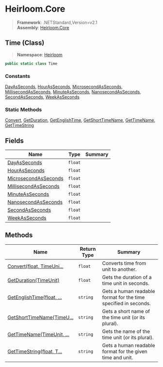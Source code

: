 # Heirloom.Core

> **Framework**: .NETStandard,Version=v2.1  
> **Assembly**: [Heirloom.Core][0]

## Time (Class)

> **Namespace**: [Heirloom][0]

```cs
public static class Time
```

### Constants

[DayAsSeconds][1], [HourAsSeconds][2], [MicrosecondAsSeconds][3], [MillisecondAsSeconds][4], [MinuteAsSeconds][5], [NanosecondAsSeconds][6], [SecondAsSeconds][7], [WeekAsSeconds][8]

### Static Methods

[Convert][9], [GetDuration][10], [GetEnglishTime][11], [GetShortTimeName][12], [GetTimeName][13], [GetTimeString][14]

## Fields

| Name                      | Type    | Summary |
|---------------------------|---------|---------|
| [DayAsSeconds][1]         | `float` |         |
| [HourAsSeconds][2]        | `float` |         |
| [MicrosecondAsSeconds][3] | `float` |         |
| [MillisecondAsSeconds][4] | `float` |         |
| [MinuteAsSeconds][5]      | `float` |         |
| [NanosecondAsSeconds][6]  | `float` |         |
| [SecondAsSeconds][7]      | `float` |         |
| [WeekAsSeconds][8]        | `float` |         |

## Methods

| Name                            | Return Type | Summary                                                         |
|---------------------------------|-------------|-----------------------------------------------------------------|
| [Convert(float, TimeUni...][9]  | `float`     | Converts time from unit to another.                             |
| [GetDuration(TimeUnit)][10]     | `float`     | Gets the duration of a time unit in seconds.                    |
| [GetEnglishTime(float, ...][11] | `string`    | Gets a human readable format for the time specified in seconds. |
| [GetShortTimeName(TimeU...][12] | `string`    | Gets a short name of the time unit (or its plural).             |
| [GetTimeName(TimeUnit, ...][13] | `string`    | Gets the name of the time unit (or its plural).                 |
| [GetTimeString(float, T...][14] | `string`    | Gets a human readable format for the given time and unit.       |

[0]: ../../Heirloom.Core.md
[1]: Time/DayAsSeconds.md
[2]: Time/HourAsSeconds.md
[3]: Time/MicrosecondAsSeconds.md
[4]: Time/MillisecondAsSeconds.md
[5]: Time/MinuteAsSeconds.md
[6]: Time/NanosecondAsSeconds.md
[7]: Time/SecondAsSeconds.md
[8]: Time/WeekAsSeconds.md
[9]: Time/Convert.md
[10]: Time/GetDuration.md
[11]: Time/GetEnglishTime.md
[12]: Time/GetShortTimeName.md
[13]: Time/GetTimeName.md
[14]: Time/GetTimeString.md
